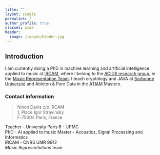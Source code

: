 ```yaml
---
title: ""
layout: single
permalink: /
author_profile: true
classes: wide
header:
  image: /images/header.jpg
---
```


## Introduction

I am currently doing a PhD in machine learning and artificial intelligence applied to music at [IRCAM](http://www.ircam.fr), where I belong to the [ACIDS research group](http://acids.ircam.fr), in the [Music Representation Team](https://www.stms-lab.fr/team/representations-musicales/). I teach cryptology and JAVA at [Sorbonne Université](http://www.sorbonne-universite.fr/) and Ableton & Pure Data in the [ATIAM](http://atiam.ircam.fr) Masters.

### Contact information
> Ninon Devis
> c/o IRCAM  
> 1, Place Igor Stravinsky  
> F-75004 Paris, France  

Teacher - University Paris 6 - UPMC  
PhD - AI applied to music
Master - Acoustics, Signal Processing and Informatics  
IRCAM - CNRS UMR 9912  
*Music Representations* team  

